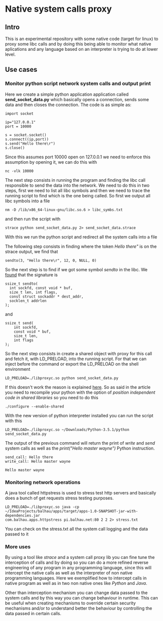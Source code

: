 # Native system calls proxy

## Intro

This is an experimental repository with some native code (target for linux) to proxy some libc calls and by doing this being able to monitor what native aplications and any language based on an interpreter is trying to do at lower level.


## Use cases

### Monitor python script network system calls and output print

Here we create a simple python application application called **send_socket_data.py** which basically opens a connection, sends some data and then closes the connection. The code is as simple as:

    import socket

    ip="127.0.0.1"
    port = 10000

    s = socket.socket()
    s.connect((ip,port))
    s.send("Hello there\r")
    s.close()

Since this assumes port 10000 open on 127.0.0.1 we need to enforce this assumption by opening it, we can do this with

    nc -vlk 10000

The next step consists in running the program and finding the libc call responsible to send the data into the network. We need to do this in two steps, first we need to list all libc symbols and then we need to trace the running script to find which is the one being called. So first we output all libc symbols into a file

    nm -D /lib/x86_64-linux-gnu/libc.so.6 > libc_symbs.txt

and then run the script with

    strace python send_socket_data.py 2> send_socket_data.strace

With this we run the python script and redirect all the system calls into a file

The following step consists in finding where the token *Hello there"* is on the strace output, we find that

    sendto(3, "Hello there\r", 12, 0, NULL, 0)

So the next step is to find if we got some symbol *sendto* in the libc. We [found](http://linux.die.net/man/2/sendto) that the signature is

    ssize_t sendto(
      int sockfd, const void * buf,
      size_t len, int flags,
      const struct sockaddr * dest_addr,
      socklen_t addrlen
    );

and

    ssize_t send(
        int sockfd,
        const void * buf,
        size_t len,
        int flags
    );

So the next step consists in create a shared object with proxy for this call and fetch it, with LD_PRELOAD, into the running script. For that we can inject before the command or export the LD_PRELOAD on the shell environment

    LD_PRELOAD=./libproxyc.so python send_socket_data.py

If this doesn't work the reason is explained [here](https://eklitzke.org/ld-preload-hacks). So as said in the article you need to recompile your python with the option of *position independent code in shared libraries* so you need to do this

    ./configure --enable-shared

With the new version of python interpreter installed you can run the script with this

    LD_PRELOAD=./libproxyc.so ~/Downloads/Python-3.5.1/python send_socket_data.py

The output of the previous command will return the print of *write* and *send* system calls as well as the *print("Hello master wayne")* Python instruction.

    send_call: Hello there
    write_call: Hello master wayne

    Hello master wayne

### Monitoring network operations

A java tool called httpstress is used to stress test http servers and basically does a bunch of get requests stress testing purposes.

    LD_PRELOAD=./libproxyc.so java -cp
    ~/IdeaProjects/balhau/apps/target/apps-1.0-SNAPSHOT-jar-with-dependencies.jar
    com.balhau.apps.httpstress pi.balhau.net:80 2 2 2> stress.txt

You can check on the stress.txt all the system call logging and the data passed to it


### More uses

By using a tool like *strace* and a system call proxy lib you can fine tune the interception of calls and by doing so you can do a more refined reverse engineering of any program in any programming language, since this will intercept the native calls as well as the interpreter of non native programming languages. Here we exemplified how to intercept calls in native program as well as in two non native ones like *Python* and *Java*.

Other than interception mechanism you can change data passed to the system calls and by this way you can change behaviour in runtime. This can be useful when creating mechanisms to override certain security mechanisms and/or to understand better the behaviour by controlling the data passed in certain calls. 
